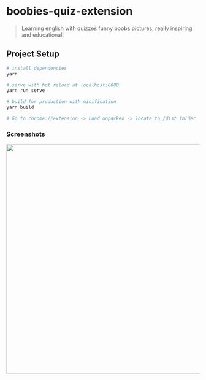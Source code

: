 # boobies-quiz-extension

> Learning english with quizzes funny boobs pictures, really inspiring and educational!

## Project Setup

```bash
# install dependencies
yarn

# serve with hot reload at localhost:8080
yarn run serve

# build for production with minification
yarn build

# Go to chrome://extension -> Load unpacked -> locate to /dist folder
```

### Screenshots

<p float="left">
  <img src="https://i.imgur.com/wiqjPgA.png" width="600" /> 
</p>
